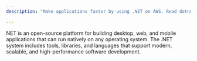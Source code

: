 ```yaml
---
description: "Make applications faster by using .NET on AWS. Read dotnet content on BuildON.AWS"

---
```

NET is an open-source platform for building desktop, web, and mobile applications that can run natively on any operating system. The .NET system includes tools, libraries, and languages that support modern, scalable, and high-performance software development.
